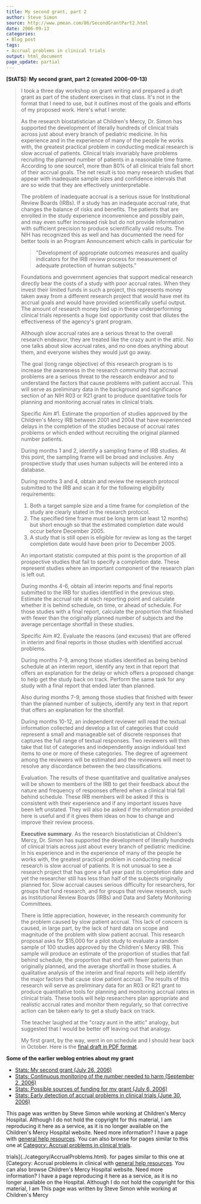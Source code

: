 ```yaml
---
title: My second grant, part 2
author: Steve Simon
source: http://www.pmean.com/06/SecondGrantPart2.html
date: 2006-09-13
categories:
- Blog post
tags:
- Accrual problems in clinical trials
output: html_document
page_update: partial
---
```

**[StATS]: My second grant, part 2 (created
2006-09-13)**

> I took a three day workshop on grant writing and prepared a draft
> grant as part of the student exercises in that class. It's not in the
> format that I need to use, but it outlines most of the goals and
> efforts of my proposed work. Here's what I wrote:
>
> As the research biostatistician at Children's Mercy, Dr. Simon has
> supported the development of literally hundreds of clinical trials
> across just about every branch of pediatric medicine. In his
> experience and in the experience of many of the people he works with,
> the greatest practical problem in conducting medical research is slow
> accrual of patients. Clinical trials invariably have problems
> recruiting the planned number of patients in a reasonable time frame.
> According to one source1, more than 80% of all clinical trials fall
> short of their accrual goals. The net result is too many research
> studies that appear with inadequate sample sizes and confidence
> intervals that are so wide that they are effectively uninterpretable.
>
> The problem of inadequate accrual is a serious issue for Institutional
> Review Boards (IRBs). If a study has an inadequate accrual rate, that
> changes the balance of risks and benefits. The patients that are
> enrolled in the study experience inconvenience and possibly pain, and
> may even suffer increased risk but do not provide information with
> sufficient precision to produce scientifically valid results. The NIH
> has recognized this as well and has documented the need for better
> tools in an Program Announcement which calls in particular for
>
> > "Development of appropriate outcomes measures and quality
> > indicators for the IRB review process for measurement of adequate
> > protection of human subjects."
>
> Foundations and government agencies that support medical research
> directly bear the costs of a study with poor accrual rates. When they
> invest their limited funds in such a project, this represents money
> taken away from a different research project that would have met its
> accrual goals and would have provided scientifically useful output.
> The amount of research money tied up in these underperforming clinical
> trials represents a huge lost opportunity cost that dilutes the
> effectiveness of the agency's grant program.
>
> Although slow accrual rates are a serious threat to the overall
> research endeavor, they are treated like the crazy aunt in the attic.
> No one talks about slow accrual rates, and no one does anything about
> them, and everyone wishes they would just go away.
>
> The goal (long range objective) of this research program is to
> increase the awareness in the research community that accrual problems
> are a serious threat to the research endeavor and to understand the
> factors that cause problems with patient accrual. This will serve as
> preliminary data in the background and significance section of an NIH
> R03 or R21 grant to produce quantitative tools for planning and
> monitoring accrual rates in clinical trials.
>
> Specific Aim \#1. Estimate the proportion of studies approved by the
> Children's Mercy IRB between 2001 and 2004 that have experienced
> delays in the completion of the studies because of accrual rates
> problems or which ended without recruiting the original planned number
> patients.
>
> During months 1 and 2, identify a sampling frame of IRB studies. At
> this point, the sampling frame will be broad and inclusive. Any
> prospective study that uses human subjects will be entered into a
> database.
>
> During months 3 and 4, obtain and review the research protocol
> submitted to the IRB and scan it for the following eligibility
> requirements:
>
> 1.  Both a target sample size and a time frame for completion of the
>     study are clearly stated in the research protocol.
> 2.  The specified time frame must be long term (at least 12 months)
>     but short enough so that the estimated completion date would occur
>     before December 2005.
> 3.  A study that is still open is eligible for review as long as the
>     target completion date would have been prior to December 2005.
>
> An important statistic computed at this point is the proportion of all
> prospective studies that fail to specify a completion date. These
> represent studies where an important component of the research plan is
> left out.
>
> During months 4-6, obtain all interim reports and final reports
> submitted to the IRB for studies identified in the previous step.
> Estimate the accrual rate at each reporting point and calculate
> whether it is behind schedule, on time, or ahead of schedule. For
> those studies with a final report, calculate the proportion that
> finished with fewer than the originally planned number of subjects and
> the average percentage shortfall in these studies.
>
> Specific Aim \#2. Evaluate the reasons (and excuses) that are offered
> in interim and final reports in those studies with identified accrual
> problems.
>
> During months 7-9, among those studies identified as being behind
> schedule at an interim report, identify any text in that report that
> offers an explanation for the delay or which offers a proposed change
> to help get the study back on track. Perform the same task for any
> study with a final report that ended later than planned.
>
> Also during months 7-9, among those studies that finished with fewer
> than the planned number of subjects, identify any text in that report
> that offers an explanation for the shortfall.
>
> During months 10-12, an independent reviewer will read the textual
> information collected and develop a list of categories that could
> represent a small and manageable set of discrete responses that
> captures the full range of textual responses. Two reviewers will then
> take that list of categories and independently assign individual text
> items to one or more of these categories. The degree of agreement
> among the reviewers will be estimated and the reviewers will meet to
> resolve any discordance between the two classifications.
>
> Evaluation. The results of these quantitative and qualitative analyses
> will be shown to members of the IRB to get their feedback about the
> nature and frequency of responses offered when a clinical trial fall
> behind schedule. These IRB members will be asked if this is consistent
> with their experience and if any important issues have been left
> unstated. They will also be asked if the information provided here is
> useful and if it gives them ideas on how to change and improve their
> review process.
>
> **Executive summary**. As the research biostatistician at Children's
> Mercy, Dr. Simon has supported the development of literally hundreds
> of clinical trials across just about every branch of pediatric
> medicine. In his experience and in the experience of many of the
> people he works with, the greatest practical problem in conducting
> medical research is slow accrual of patients. It is not unusual to see
> a research project that has gone a full year past its completion date
> and yet the researcher still has less than half of the subjects
> originally planned for. Slow accrual causes serious difficulty for
> researchers, for groups that fund research, and for groups that review
> research, such as Institutional Review Boards (IRBs) and Data and
> Safety Monitoring Committees.
>
> There is little appreciation, however, in the research community for
> the problem caused by slow patient accrual. This lack of concern is
> caused, in large part, by the lack of hard data on scope and magnitude
> of the problem with slow patient accrual. This research proposal asks
> for \$15,000 for a pilot study to evaluate a random sample of 100
> studies approved by the Children's Mercy IRB. This sample will
> produce an estimate of the proportion of studies that fall behind
> schedule, the proportion that end with fewer patients than originally
> planned, and the average shortfall in those studies. A qualitative
> analysis of the interim and final reports will help identify the major
> factors that cause slow patient accrual. The results of this research
> will serve as preliminary data for an R03 or R21 grant to produce
> quantitative tools for planning and monitoring accrual rates in
> clinical trials. These tools will help researchers plan appropriate
> and realistic accrual rates and monitor them regularly, so that
> corrective action can be taken early to get a study back on track.
>
> The teacher laughed at the "crazy aunt in the attic" analogy, but
> suggested that I would be better off leaving out that analogy.
>
> My first grant, by the way, went in on schedule and I should hear back
> in October. Here is the [final draft in PDF
> format](../00files/AccrualProblemsKcalsi12.pdf).

**Some of the earlier weblog entries about my grant**

-   [Stats: My second grant (July 26, 2006)](SecondGrant.html)
-   [Stats: Continuous monitoring of the number needed to harm
    (September 2, 2006)](ContinuousMonitoringNNH.asp)
-   [Stats: Possible sources of funding for my grant (July
    6, 2006)](FundingSources.asp)
-   [Stats: Early detection of accrual problems in clinical trials (June
    30, 2006)](AccrualProblems1.html)

This page was written by Steve Simon while working at Children's Mercy
Hospital. Although I do not hold the copyright for this material, I am
reproducing it here as a service, as it is no longer available on the
Children's Mercy Hospital website. Need more information? I have a page
with [general help resources](../GeneralHelp.html). You can also browse
for pages similar to this one at [Category: Accrual problems in clinical
trials](../category/AccrualProblems.html).
<!---More--->
trials](../category/AccrualProblems.html).
for pages similar to this one at [Category: Accrual problems in clinical
with [general help resources](../GeneralHelp.html). You can also browse
Children's Mercy Hospital website. Need more information? I have a page
reproducing it here as a service, as it is no longer available on the
Hospital. Although I do not hold the copyright for this material, I am
This page was written by Steve Simon while working at Children's Mercy

<!---Do not use
**[StATS]: My second grant, part 2 (created
This page was written by Steve Simon while working at Children's Mercy
Hospital. Although I do not hold the copyright for this material, I am
reproducing it here as a service, as it is no longer available on the
Children's Mercy Hospital website. Need more information? I have a page
with [general help resources](../GeneralHelp.html). You can also browse
for pages similar to this one at [Category: Accrual problems in clinical
trials](../category/AccrualProblems.html).
page_update: partial
--->

